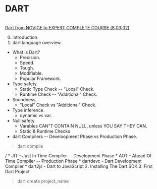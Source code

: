 # DART
\
[Dart from NOVICE to EXPERT COMPLETE COURSE (8:03:02)](https://www.bilibili.com/video/BV1x5411o7Li?share_source=copy_web&vd_source=9b9dd1f0cf3a1440716abba5c656353d). 

0. introduction. 
1. dart language overview. 
  * What is Dart? 
    * Precision. 
    * Speed. 
    * Tough. 
    * Modifiable. 
    * Popular Framework. 
  * Type safety. 
    * Static Type Check -- "Local" Check. 
    * Runtime Check -- "Additional" Check. 
  * Soundness. 
    * "Local" Check vs "Additional" Check. 
  * Type inference. 
    * dynamic vs var. 
  * Null safety. 
    * Varables CAN"T CONTAIN NULL, unless YOU SAY THEY CAN. 
    * Static & Runtime Checks 
  * dart Compilers -- Develoopment Phase vs Production Phase. 
  
  > dart compile
  
  /
    * JIT - Just In Time Compiler -- Development Phase
    * AOT - Ahead Of Time Compiler -- Production Phase
    * dartdevc - Dart Development Compiler
    * dart2js - Dart to JavaScript 
2. Installing The Dart SDK
3. First Dart Project

> dart create project_name



